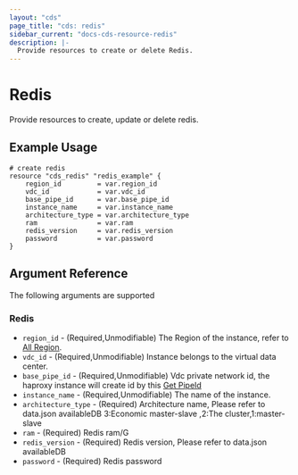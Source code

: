 ```yaml
---
layout: "cds"
page_title: "cds: redis"
sidebar_current: "docs-cds-resource-redis"
description: |-
  Provide resources to create or delete Redis.
---
```


# Redis

Provide resources to create, update or delete redis.

## Example Usage

```hcl
# create redis
resource "cds_redis" "redis_example" {
    region_id         = var.region_id
    vdc_id            = var.vdc_id
    base_pipe_id      = var.base_pipe_id
    instance_name     = var.instance_name
    architecture_type = var.architecture_type
    ram               = var.ram
    redis_version     = var.redis_version
    password          = var.password
}
```
## Argument Reference
The following arguments are supported
### Redis
* `region_id` - (Required,Unmodifiable) The Region of the instance, refer to [All Region](https://github.com/capitalonline/openapi/blob/master/Redis%E6%A6%82%E8%A7%88.md#1describeregins).
* `vdc_id` - (Required,Unmodifiable) Instance belongs to the virtual data center.
* `base_pipe_id` - (Required,Unmodifiable) Vdc private network id, the haproxy instance will create id by this [Get PipeId](https://github.com/capitalonline/openapi/blob/master/%E9%A6%96%E4%BA%91OpenAPI(v1.2).md#1describevdc)
* `instance_name` - (Required,Unmodifiable) The name of the instance.
* `architecture_type` - (Required) Architecture name, Please refer to data.json availableDB  3:Economic master-slave ,2:The cluster,1:master-slave
* `ram` - (Required) Redis ram/G
* `redis_version` - (Required) Redis version, Please refer to data.json availableDB
* `password` - (Required) Redis password   

